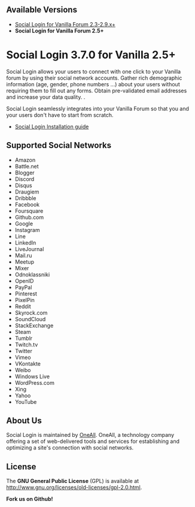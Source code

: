 ## Available Versions
* [Social Login for Vanilla Forum 2.3-2.9.x+](https://github.com/oneall/social-login-vanilla-forum/tree/vanilla/2.3-2.9.x+)
* **Social Login for Vanilla Forum 2.5+**

# Social Login 3.7.0 for Vanilla 2.5+

Social Login allows your users to connect with one click to your Vanilla forum by using their social network accounts. 
Gather rich demographic information (age, gender, phone numbers ...) about your users without requiring them to fill out any forms. 
Obtain pre-validated email addresses and increase your data quality. .

Social Login seamlessly integrates into your Vanilla Forum so that you and your users don't have to start from scratch. 

* [Social Login Installation guide](http://docs.oneall.com/plugins/guide/social-login-vanilla/)


## Supported Social Networks
* Amazon
* Battle.net
* Blogger
* Discord
* Disqus
* Draugiem
* Dribbble
* Facebook
* Foursquare
* Github.com
* Google
* Instagram
* Line
* LinkedIn
* LiveJournal
* Mail.ru
* Meetup
* Mixer
* Odnoklassniki
* OpenID
* PayPal
* Pinterest
* PixelPin
* Reddit
* Skyrock.com
* SoundCloud
* StackExchange
* Steam
* Tumblr
* Twitch.tv
* Twitter
* Vimeo
* VKontakte
* Weibo
* Windows Live
* WordPress.com
* Xing
* Yahoo
* YouTube

## About Us
Social Login is maintained by [OneAll](http://www.oneall.com/). OneAll, a technology company offering a set of 
web-delivered tools and services for establishing and optimizing a site's connection with social networks.


## License
The **GNU General Public License** (GPL) is available at http://www.gnu.org/licenses/old-licenses/gpl-2.0.html.


**Fork us on Github!**
